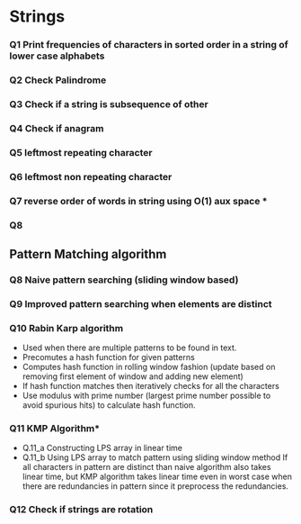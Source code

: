 # Strings

### Q1 Print frequencies of characters in sorted order in a string of lower case alphabets
### Q2 Check Palindrome
### Q3 Check if a string is subsequence of other
### Q4 Check if anagram
### Q5 leftmost repeating character
### Q6 leftmost non repeating character
### Q7 reverse order of words in string using O(1) aux space *
### Q8 



## Pattern Matching algorithm 
### Q8 Naive pattern searching (sliding window based)
### Q9 Improved pattern searching when elements are distinct
### Q10 Rabin Karp algorithm 
- Used when there are multiple patterns to be found in text.
- Precomutes a hash function for given patterns
- Computes hash function in rolling window fashion (update based on removing first element of window and adding new element)
- If hash function matches then iteratively checks for all the characters
- Use modulus with prime number (largest prime number possible to avoid spurious hits) to calculate hash function.

### Q11 KMP Algorithm*
- Q.11_a Constructing LPS array in linear time
- Q.11_b Using LPS array to match pattern using sliding window method
If all characters in pattern are distinct than naive algorithm also takes linear time,
but KMP algorithm takes linear time even in worst case when there are redundancies in pattern since it preprocess the redundancies.

### Q12 Check if strings are rotation



